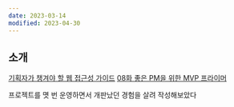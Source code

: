 ```yaml
---
date: 2023-03-14
modified: 2023-04-30
---
```


## 소개

[기획자가 챙겨야 할 웹 접근성 가이드](https://germweapon.tistory.com/403)
[08화 좋은 PM을 위한 MVP 프라이머](https://brunch.co.kr/@ywkim36/28)

프로젝트를 몃 번 운영하면서 개판났던 경험을 살려 작성해보았다
